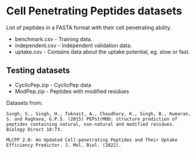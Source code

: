 # Cell Penetrating Peptides datasets
List of peptides in a FASTA format with their cell penetrating ability. 

* benchmark.csv - Training data.
* independent.csv - Independent validation data.
* uptake.csv - Contains data about the uptake potential, eg. slow or fast.

## Testing datasets
* CyclicPep.zip - CyclicPep data
* ModPep.zip - Peptides with modified residues

Datasets from:

```
Singh, S., Singh, H., Tuknait, A., Chaudhary, K., Singh, B., Kumaran, S. and Raghava, G.P.S. (2015) PEPstrMOD: structure prediction of peptides containing natural, non-natural and modified residues. Biology Direct 10:73.

MLCPP 2.0: An Updated Cell-penetrating Peptides and Their Uptake Efficiency Predictor. J. Mol. Biol. (2022).
```
